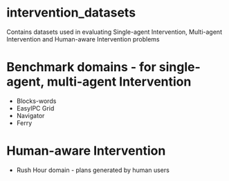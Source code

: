 # intervention_datasets

Contains datasets used in evaluating Single-agent Intervention, Multi-agent Intervention and Human-aware Intervention problems

# Benchmark domains - for single-agent, multi-agent Intervention
* Blocks-words
* EasyIPC Grid
* Navigator
* Ferry

# Human-aware Intervention
* Rush Hour domain - plans generated by human users
